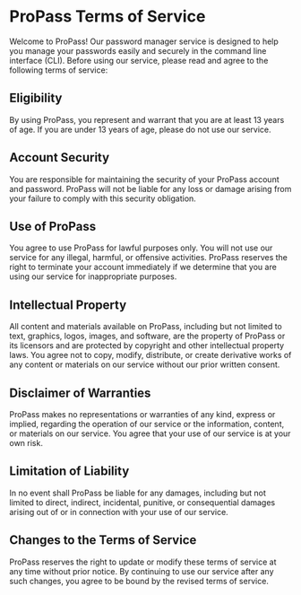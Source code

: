 # ProPass Terms of Service

Welcome to ProPass! Our password manager service is designed to help you manage your passwords easily and securely in the command line interface (CLI). Before using our service, please read and agree to the following terms of service:

## Eligibility
By using ProPass, you represent and warrant that you are at least 13 years of age. If you are under 13 years of age, please do not use our service.

## Account Security
You are responsible for maintaining the security of your ProPass account and password. ProPass will not be liable for any loss or damage arising from your failure to comply with this security obligation.

## Use of ProPass
You agree to use ProPass for lawful purposes only. You will not use our service for any illegal, harmful, or offensive activities. ProPass reserves the right to terminate your account immediately if we determine that you are using our service for inappropriate purposes.

## Intellectual Property
All content and materials available on ProPass, including but not limited to text, graphics, logos, images, and software, are the property of ProPass or its licensors and are protected by copyright and other intellectual property laws. You agree not to copy, modify, distribute, or create derivative works of any content or materials on our service without our prior written consent.

## Disclaimer of Warranties
ProPass makes no representations or warranties of any kind, express or implied, regarding the operation of our service or the information, content, or materials on our service. You agree that your use of our service is at your own risk.

## Limitation of Liability
In no event shall ProPass be liable for any damages, including but not limited to direct, indirect, incidental, punitive, or consequential damages arising out of or in connection with your use of our service.

## Changes to the Terms of Service
ProPass reserves the right to update or modify these terms of service at any time without prior notice. By continuing to use our service after any such changes, you agree to be bound by the revised terms of service.
